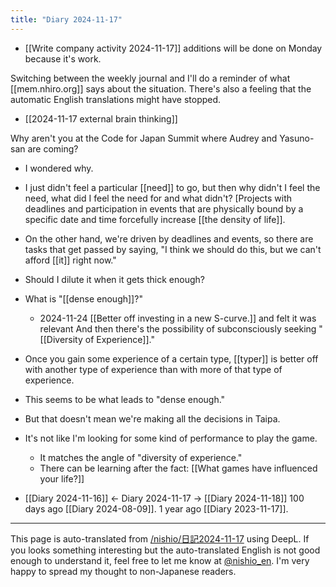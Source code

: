 ```yaml
---
title: "Diary 2024-11-17"
---
```



- [[Write company activity 2024-11-17]] additions will be done on Monday because it's work.

Switching between the weekly journal and
I'll do a reminder of what [[mem.nhiro.org]] says about the situation.
There's also a feeling that the automatic English translations might have stopped.

- [[2024-11-17 external brain thinking]]


Why aren't you at the Code for Japan Summit where Audrey and Yasuno-san are coming?
- I wondered why.
- I just didn't feel a particular [[need]] to go, but then why didn't I feel the need, what did I feel the need for and what didn't?
[Projects with deadlines and participation in events that are physically bound by a specific date and time forcefully increase [[the density of life]].
- On the other hand, we're driven by deadlines and events, so there are tasks that get passed by saying, "I think we should do this, but we can't afford [[it]] right now."
- Should I dilute it when it gets thick enough?
- What is "[[dense enough]]?"
    - 2024-11-24 [[Better off investing in a new S-curve.]] and felt it was relevant
And then there's the possibility of subconsciously seeking "[[Diversity of Experience]]."
- Once you gain some experience of a certain type, [[typer]] is better off with another type of experience than with more of that type of experience.
- This seems to be what leads to "dense enough."
- But that doesn't mean we're making all the decisions in Taipa.
- It's not like I'm looking for some kind of performance to play the game.
    - It matches the angle of "diversity of experience."
    - There can be learning after the fact: [[What games have influenced your life?]]

- [[Diary 2024-11-16]] ← Diary 2024-11-17 → [[Diary 2024-11-18]]
100 days ago [[Diary 2024-08-09]].
1 year ago [[Diary 2023-11-17]].
---
This page is auto-translated from [/nishio/日記2024-11-17](https://scrapbox.io/nishio/日記2024-11-17) using DeepL. If you looks something interesting but the auto-translated English is not good enough to understand it, feel free to let me know at [@nishio_en](https://twitter.com/nishio_en). I'm very happy to spread my thought to non-Japanese readers.